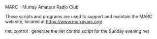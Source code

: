 MARC - Murray Amateur Radio Club

These scripts and programs are used to support and maintain the MARC web
site, located at https://www.murrayarc.org/

net_control
: generate the net control script for the Sunday evening net

